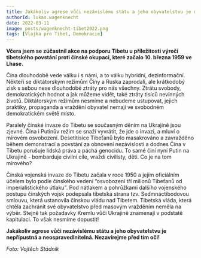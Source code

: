 ```yaml
---
title: Jakákoliv agrese vůči nezávislému státu a jeho obyvatelstvu je nepřípustná
authorId: lukas.wagenknecht
date: 2022-03-11
image: posts/wagenknecht-tibet2022.png
tags: [Vlajka pro Tibet, Demokracie]
---
```


**Včera jsem se zúčastnil akce na podporu Tibetu u příležitosti výročí tibetského povstání proti čínské okupaci, které začalo 10. března 1959 ve Lhase.**

Čína dlouhodobě vede válku i s námi, a to válku hybridní, dezinformační. Někteří se diktátorským režimům Číny a Ruska zaprodali, ale krátkodobý zisk s sebou nese dlouhodobé ztráty pro nás všechny. Ztrátu svobody, demokratických hodnot a jak můžeme vidět, také ztráty tisíců nevinných životů. Diktátorským režimům nesmíme a nebudeme ustupovat, jejich praktiky, propaganda a vraždění obyvatel nemají ve svobodném demokratickém světě místo. 

Paralely čínské invaze do Tibetu se současným děním na Ukrajině jsou zjevné. Čína i Putinův režim se snaží vyvrátit, že jde o invazi, a mluví o mírovém osvobození. Desetitisíce Tibeťanů bylo masakrováno a zavražděno během demonstrací a povstání za obnovení nezávislosti a dodnes Čína v Tibetu porušuje lidská práva a páchá genocidu. To samé činí nyní Putin na Ukrajině - bombarduje civilní cíle, vraždí civilisty, děti. Co je na tom mírového? 

Čínská vojenská invaze do Tibetu začala v roce 1950 a jejím oficiálním účelem bylo podle čínského vedení “osvobození tří milionů Tibeťanů od imperialistického útlaku”. Pod nátlakem a pohrůžkami dalšího vojenského postupu čínských vojsk podepsala tibetská strana tzv. Sedmnáctibodovou smlouvu, která ustanovila čínskou vládu nad Tibetem. Tibetská vláda, která chtěla zachránit své obyvatelstvo před masovým vražděním neměla na výběr. Stejně tak požadavky Kremlu vůči Ukrajině znamenají v podstatě kapitulaci. To však nesmíme dopustit!

**Jakákoliv agrese vůči nezávislému státu a jeho obyvatelstvu je nepřípustná a neospravedlnitelná. Nezavírejme před tím oči!** 

*Foto: Vojtěch Stádník*
